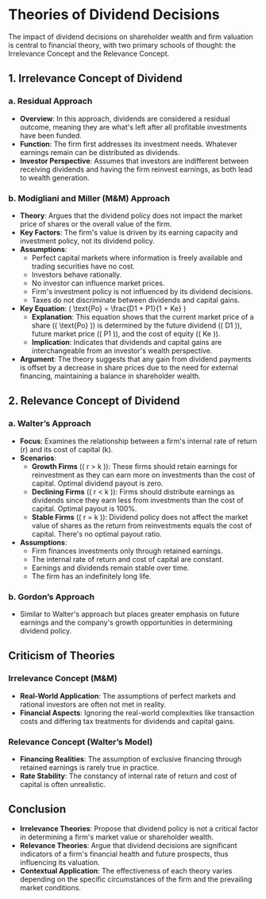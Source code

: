 # Theories of Dividend Decisions

The impact of dividend decisions on shareholder wealth and firm valuation is central to financial theory, with two primary schools of thought: the Irrelevance Concept and the Relevance Concept.

## 1. Irrelevance Concept of Dividend

### a. Residual Approach
- **Overview**: In this approach, dividends are considered a residual outcome, meaning they are what's left after all profitable investments have been funded.
- **Function**: The firm first addresses its investment needs. Whatever earnings remain can be distributed as dividends.
- **Investor Perspective**: Assumes that investors are indifferent between receiving dividends and having the firm reinvest earnings, as both lead to wealth generation.

### b. Modigliani and Miller (M&M) Approach
- **Theory**: Argues that the dividend policy does not impact the market price of shares or the overall value of the firm.
- **Key Factors**: The firm's value is driven by its earning capacity and investment policy, not its dividend policy.
- **Assumptions**:
     * Perfect capital markets where information is freely available and trading securities have no cost.
     * Investors behave rationally.
     * No investor can influence market prices.
     * Firm's investment policy is not influenced by its dividend decisions.
     * Taxes do not discriminate between dividends and capital gains.
- **Key Equation**: \( \text{Po} = \frac{D1 + P1}{1 + Ke} \)
     * **Explanation**: This equation shows that the current market price of a share (\( \text{Po} \)) is determined by the future dividend (\( D1 \)), future market price (\( P1 \)), and the cost of equity (\( Ke \)).
     * **Implication**: Indicates that dividends and capital gains are interchangeable from an investor's wealth perspective.
- **Argument**: The theory suggests that any gain from dividend payments is offset by a decrease in share prices due to the need for external financing, maintaining a balance in shareholder wealth.

## 2. Relevance Concept of Dividend

### a. Walter’s Approach
- **Focus**: Examines the relationship between a firm's internal rate of return (r) and its cost of capital (k).
- **Scenarios**:
     * **Growth Firms** (\( r > k \)): These firms should retain earnings for reinvestment as they can earn more on investments than the cost of capital. Optimal dividend payout is zero.
     * **Declining Firms** (\( r < k \)): Firms should distribute earnings as dividends since they earn less from investments than the cost of capital. Optimal payout is 100%.
     * **Stable Firms** (\( r = k \)): Dividend policy does not affect the market value of shares as the return from reinvestments equals the cost of capital. There's no optimal payout ratio.
- **Assumptions**:
     * Firm finances investments only through retained earnings.
     * The internal rate of return and cost of capital are constant.
     * Earnings and dividends remain stable over time.
     * The firm has an indefinitely long life.

### b. Gordon’s Approach
- Similar to Walter's approach but places greater emphasis on future earnings and the company's growth opportunities in determining dividend policy.

## Criticism of Theories

### Irrelevance Concept (M&M)
- **Real-World Application**: The assumptions of perfect markets and rational investors are often not met in reality.
- **Financial Aspects**: Ignoring the real-world complexities like transaction costs and differing tax treatments for dividends and capital gains.

### Relevance Concept (Walter’s Model)
- **Financing Realities**: The assumption of exclusive financing through retained earnings is rarely true in practice.
- **Rate Stability**: The constancy of internal rate of return and cost of capital is often unrealistic.

## Conclusion

- **Irrelevance Theories**: Propose that dividend policy is not a critical factor in determining a firm's market value or shareholder wealth.
- **Relevance Theories**: Argue that dividend decisions are significant indicators of a firm's financial health and future prospects, thus influencing its valuation.
- **Contextual Application**: The effectiveness of each theory varies depending on the specific circumstances of the firm and the prevailing market conditions.

